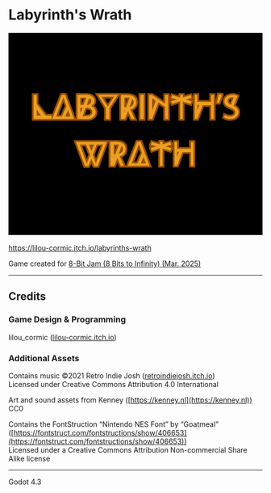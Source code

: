 # Labyrinth's Wrath

![](Cover.png)

https://lilou-cormic.itch.io/labyrinths-wrath

Game created for [8-Bit Jam (8 Bits to Infinity) (Mar. 2025)](https://itch.io/jam/8bitjam)

---

## Credits

### Game Design & Programming

lilou_cormic ([lilou-cormic.itch.io](https://lilou-cormic.itch.io/))

### Additional Assets

Contains music ©2021 Retro Indie Josh ([retroindiejosh.itch.io](https://retroindiejosh.itch.io/))  
Licensed under Creative Commons Attribution 4.0 International

Art and sound assets from Kenney ([https://kenney.nl](https://kenney.nl)) CC0

Contains the FontStruction “Nintendo NES Font”  by “Goatmeal” ([https://fontstruct.com/fontstructions/show/406653](https://fontstruct.com/fontstructions/show/406653))  
Licensed under a Creative Commons Attribution Non-commercial Share Alike license

---

Godot 4.3
